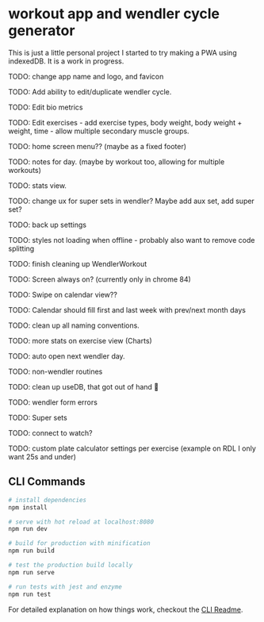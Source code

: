 # workout app and wendler cycle generator

This is just a little personal project I started to try making a PWA using indexedDB. It is a work in progress.

TODO: change app name and logo, and favicon

TODO: Add ability to edit/duplicate wendler cycle.

TODO: Edit bio metrics

TODO: Edit exercises - add exercise types, body weight, body weight + weight, time - allow multiple secondary muscle groups.

TODO: home screen menu?? (maybe as a fixed footer)

TODO: notes for day. (maybe by workout too, allowing for multiple workouts)

TODO: stats view.

TODO: change ux for super sets in wendler? Maybe add aux set, add super set?

TODO: back up settings

TODO: styles not loading when offline - probably also want to remove code splitting

TODO: finish cleaning up WendlerWorkout

TODO: Screen always on? (currently only in chrome 84)

TODO: Swipe on calendar view??

TODO: Calendar should fill first and last week with prev/next month days

TODO: clean up all naming conventions.

TODO: more stats on exercise view (Charts)

TODO: auto open next wendler day.

TODO: non-wendler routines

TODO: clean up useDB, that got out of hand 😬

TODO: wendler form errors

TODO: Super sets

TODO: connect to watch?

TODO: custom plate calculator settings per exercise (example on RDL I only want 25s and under)

## CLI Commands

```bash
# install dependencies
npm install

# serve with hot reload at localhost:8080
npm run dev

# build for production with minification
npm run build

# test the production build locally
npm run serve

# run tests with jest and enzyme
npm run test
```

For detailed explanation on how things work, checkout the [CLI Readme](https://github.com/developit/preact-cli/blob/master/README.md).
